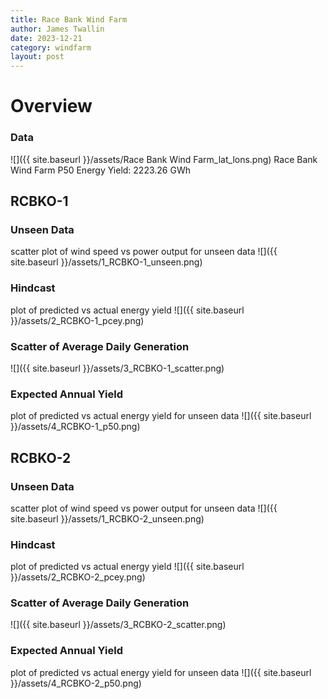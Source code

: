 ```yaml
---
title: Race Bank Wind Farm
author: James Twallin
date: 2023-12-21
category: windfarm
layout: post
---
```

# Overview

### Data

![]({{ site.baseurl }}/assets/Race Bank Wind Farm_lat_lons.png)
Race Bank Wind Farm P50 Energy Yield: 2223.26 GWh

RCBKO-1
-------------
### Unseen Data 
scatter plot of wind speed vs power output for unseen data
![]({{ site.baseurl }}/assets/1_RCBKO-1_unseen.png)
### Hindcast 
plot of predicted vs actual energy yield
![]({{ site.baseurl }}/assets/2_RCBKO-1_pcey.png)
### Scatter of Average Daily Generation 

![]({{ site.baseurl }}/assets/3_RCBKO-1_scatter.png)
### Expected Annual Yield 
plot of predicted vs actual energy yield for unseen data
![]({{ site.baseurl }}/assets/4_RCBKO-1_p50.png)

RCBKO-2
-------------
### Unseen Data 
scatter plot of wind speed vs power output for unseen data
![]({{ site.baseurl }}/assets/1_RCBKO-2_unseen.png)
### Hindcast 
plot of predicted vs actual energy yield
![]({{ site.baseurl }}/assets/2_RCBKO-2_pcey.png)
### Scatter of Average Daily Generation 

![]({{ site.baseurl }}/assets/3_RCBKO-2_scatter.png)
### Expected Annual Yield 
plot of predicted vs actual energy yield for unseen data
![]({{ site.baseurl }}/assets/4_RCBKO-2_p50.png)

